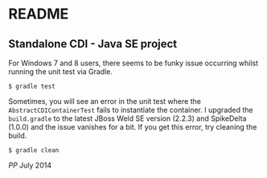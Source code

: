 README
=======

Standalone CDI - Java SE project
--------------------------------

For Windows 7 and 8 users, there seems to be funky issue occurring whilst running
the unit test via Gradle.

```
$ gradle test
```

Sometimes, you will see an error in the unit test where the `AbstractCDIContainerTest`
fails to instantiate the container. I upgraded the `build.gradle` to the latest
JBoss Weld SE version (2.2.3) and SpikeDelta (1.0.0) and the issue vanishes for a bit.
If you get this error, try cleaning the build.

```
$ gradle clean
```

*PP* July 2014

